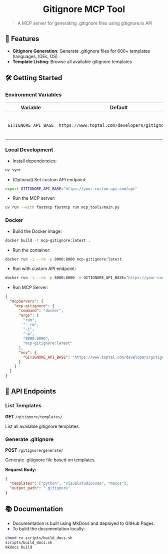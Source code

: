 <div align="center">

  <h1> Gitignore MCP Tool </h1>

</div>

> A MCP server for generating .gitignore files using gitignore.io API

## 🌟 Features

- **Gitignore Generation**: Generate .gitignore files for 600+ templates (languages, IDEs, OS)
- **Template Listing**: Browse all available gitignore templates

## 🛠️ Getting Started

### Environment Variables

| Variable             | Default                                           | Description                   |
| -------------------- | ------------------------------------------------- | ----------------------------- |
| `GITIGNORE_API_BASE` | `https://www.toptal.com/developers/gitignore/api` | Base URL for gitignore.io API |

### Local Development

- Install dependencies:

```bash
uv sync
```

- (Optional) Set custom API endpoint:
```bash
export GITIGNORE_API_BASE="https://your-custom-api.com/api"
```

- Run the MCP server:
```bash
uv run --with fastmcp fastmcp run mcp_tools/main.py
```

### Docker

- Build the Docker image:
```bash
docker build -t mcp-gitignore:latest .
```

- Run the container:
```bash
docker run -i --rm -p 8000:8000 mcp-gitignore:latest
```

- Run with custom API endpoint:
```bash
docker run -i --rm -p 8000:8000 -e GITIGNORE_API_BASE="https://your-custom-api.com/api" mcp-gitignore:latest
```

- Run MCP Server:

```json
{
  "mcpServers": {
    "mcp-gitignore": {
      "command": "docker",
      "args": [
        "run",
        "--rm",
        "-i",
        "-p",
        "8000:8000",
        "mcp-gitignore:latest"
      ],
      "env": {
        "GITIGNORE_API_BASE": "https://www.toptal.com/developers/gitignore/api"
      }
    }
  }
}
```

## 🎯 API Endpoints

### List Templates
**GET** `/gitignore/templates/`

List all available gitignore templates.

### Generate .gitignore
**POST** `/gitignore/generate/`

Generate .gitignore file based on templates.

**Request Body:**

```json
{
  "templates": ["python", "visualstudiocode", "macos"],
  "output_path": ".gitignore"
}
```

## 📚 Documentation

- Documentation is built using MkDocs and deployed to GitHub Pages.
- To build the documentation locally:
  
```bash
chmod +x scripts/build_docs.sh
scripts/build_docs.sh
mkdocs build
```
